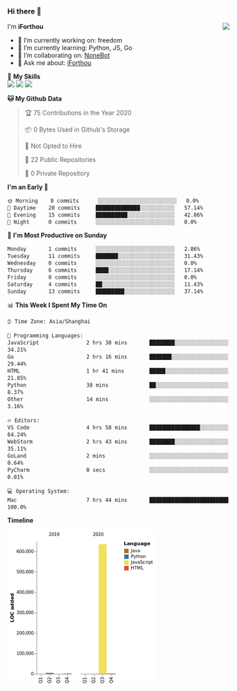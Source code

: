 ### Hi there 👋

<a href="#">
  <img align="right" src="https://github-readme-stats.vercel.app/api?username=iforthou&count_private=true&show_icons=true&bg_color=15,f2f7fd,E0EAFC" />
</a>

I'm **iForthou**

- 🔭 I’m currently working on: freedom
- 🌱 I’m currently learning: Python, JS, Go
- 👯 I’m collaborating on: [NoneBot](https://github.com/nonebot)
- 💬 Ask me about: [iForthou](https://iforthou.com)

🌟 **My Skills**  
![](https://img.shields.io/badge/-Python-3e74a2?style=flat-square&logo=Python&logoColor=fff)
![](https://img.shields.io/badge/-Docker-2496ED?style=flat-square&logo=Docker&logoColor=fff)
![](https://img.shields.io/badge/-Linux-000000?style=flat-square&logo=Linux&logoColor=fff)

<!--START_SECTION:waka-->
**🐱 My Github Data** 

> 🏆 75 Contributions in the Year 2020
 > 
> 📦 0 Bytes Used in Github's Storage 
 > 
> 🚫 Not Opted to Hire
 > 
> 📜 22 Public Repositories
 > 
> 🔑 0 Private Repository 
 > 
**I'm an Early 🐤** 

```text
🌞 Morning    0 commits      ░░░░░░░░░░░░░░░░░░░░░░░░░   0.0% 
🌆 Daytime    20 commits     ██████████████░░░░░░░░░░░   57.14% 
🌃 Evening    15 commits     ██████████░░░░░░░░░░░░░░░   42.86% 
🌙 Night      0 commits      ░░░░░░░░░░░░░░░░░░░░░░░░░   0.0%

```
📅 **I'm Most Productive on Sunday** 

```text
Monday       1 commits      ░░░░░░░░░░░░░░░░░░░░░░░░░   2.86% 
Tuesday      11 commits     ███████░░░░░░░░░░░░░░░░░░   31.43% 
Wednesday    0 commits      ░░░░░░░░░░░░░░░░░░░░░░░░░   0.0% 
Thursday     6 commits      ████░░░░░░░░░░░░░░░░░░░░░   17.14% 
Friday       0 commits      ░░░░░░░░░░░░░░░░░░░░░░░░░   0.0% 
Saturday     4 commits      ██░░░░░░░░░░░░░░░░░░░░░░░   11.43% 
Sunday       13 commits     █████████░░░░░░░░░░░░░░░░   37.14%

```


📊 **This Week I Spent My Time On** 

```text
⌚︎ Time Zone: Asia/Shanghai

💬 Programming Languages: 
JavaScript               2 hrs 38 mins       ████████░░░░░░░░░░░░░░░░░   34.21% 
Go                       2 hrs 16 mins       ███████░░░░░░░░░░░░░░░░░░   29.44% 
HTML                     1 hr 41 mins        █████░░░░░░░░░░░░░░░░░░░░   21.85% 
Python                   38 mins             ██░░░░░░░░░░░░░░░░░░░░░░░   8.37% 
Other                    14 mins             ░░░░░░░░░░░░░░░░░░░░░░░░░   3.16%

🔥 Editors: 
VS Code                  4 hrs 58 mins       ████████████████░░░░░░░░░   64.24% 
WebStorm                 2 hrs 43 mins       ████████░░░░░░░░░░░░░░░░░   35.11% 
GoLand                   2 mins              ░░░░░░░░░░░░░░░░░░░░░░░░░   0.64% 
PyCharm                  0 secs              ░░░░░░░░░░░░░░░░░░░░░░░░░   0.01%

💻 Operating System: 
Mac                      7 hrs 44 mins       █████████████████████████   100.0%

```

**Timeline**

![Chart not found](https://github.com/iforthou/iforthou/blob/master/charts/bar_graph.png) 


<!--END_SECTION:waka-->
